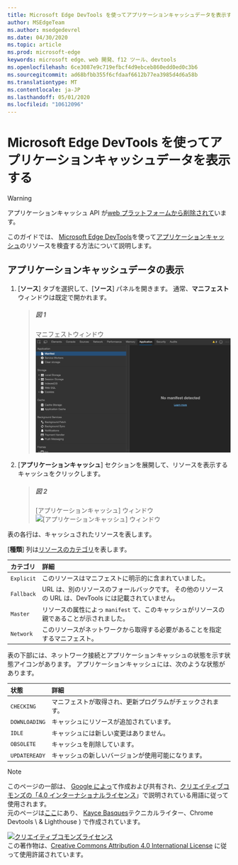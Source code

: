 ```yaml
---
title: Microsoft Edge DevTools を使ってアプリケーションキャッシュデータを表示する
author: MSEdgeTeam
ms.author: msedgedevrel
ms.date: 04/30/2020
ms.topic: article
ms.prod: microsoft-edge
keywords: microsoft edge、web 開発、f12 ツール、devtools
ms.openlocfilehash: 6ce3087e9c719efbcf4d9ebceb860edd0ed0c3b6
ms.sourcegitcommit: ad68bfbb355f6cfdaaf6612b77ea3985d4d6a58b
ms.translationtype: MT
ms.contentlocale: ja-JP
ms.lasthandoff: 05/01/2020
ms.locfileid: "10612096"
---
```

<!-- Copyright Kayce Basques 

   Licensed under the Apache License, Version 2.0 (the "License");
   you may not use this file except in compliance with the License.
   You may obtain a copy of the License at

       https://www.apache.org/licenses/LICENSE-2.0

   Unless required by applicable law or agreed to in writing, software
   distributed under the License is distributed on an "AS IS" BASIS,
   WITHOUT WARRANTIES OR CONDITIONS OF ANY KIND, either express or implied.
   See the License for the specific language governing permissions and
   limitations under the License.  -->  





# Microsoft Edge DevTools を使ってアプリケーションキャッシュデータを表示する   



> [!WARNING]
> アプリケーションキャッシュ API が[web プラットフォームから削除されて][HTMLStandardOfflineWebApplications]います。  

このガイドでは、 [Microsoft Edge DevTools][MicrosoftEdgeDevTools]を使って[アプリケーションキャッシュ][MDNWebAPIsWindowApplicationCache]のリソースを検査する方法について説明します。  

## アプリケーションキャッシュデータの表示   

1.  [**ソース**] タブを選択して、[**ソース**] パネルを開きます。  通常、**マニフェスト**ウィンドウは既定で開かれます。  
    
    > ##### 図 1  
    > マニフェストウィンドウ  
    > ![マニフェストウィンドウ][ImageManifestPane]  

1.  [**アプリケーションキャッシュ**] セクションを展開して、リソースを表示するキャッシュをクリックします。  
    
    > ##### 図 2  
    > [アプリケーションキャッシュ] ウィンドウ  
    > ![[アプリケーションキャッシュ] ウィンドウ][ImageApplicationCachePane]  

表の各行は、キャッシュされたリソースを表します。  

[**種類**] 列は[リソースのカテゴリ][MDNHTMLResourcesInAnApplicationCache]を表します。  

| カテゴリ | 詳細 |  
|:--- |:--- |  
| `Explicit` | このリソースはマニフェストに明示的に含まれていました。 |  
| `Fallback` | URL は、別のリソースのフォールバックです。  その他のリソースの URL は、DevTools には記載されていません。 |  
| `Master` | リソースの属性によっ `manifest` て、このキャッシュがリソースの親であることが示されました。 |  
| `Network` | このリソースがネットワークから取得する必要があることを指定するマニフェスト。 |  

表の下部には、ネットワーク接続とアプリケーションキャッシュの状態を示す状態アイコンがあります。  アプリケーションキャッシュには、次のような状態があります。  

| 状態 | 詳細 |  
|:--- |:--- |  
| `CHECKING` | マニフェストが取得され、更新プログラムがチェックされます。 |  
| `DOWNLOADING` | キャッシュにリソースが追加されています。 |  
| `IDLE` | キャッシュには新しい変更はありません。 |  
| `OBSOLETE` | キャッシュを削除しています。 |  
| `UPDATEREADY` |  キャッシュの新しいバージョンが使用可能になります。 |  

<!--   -->  



<!-- image links -->  

[ImageManifestPane]: /microsoft-edge/devtools-guide-chromium/media/storage-application-manifest.msft.png "図 1: [マニフェスト] ウィンドウ"  
[ImageApplicationCachePane]: /microsoft-edge/devtools-guide-chromium/media/storage-cache-pane-cache-storage-resources.msft.png "図 2: アプリケーションキャッシュのウィンドウ"  

<!-- links -->  

[MicrosoftEdgeDevTools]: /microsoft-edge/devtools-guide-chromium "Microsoft Edge (Chromium) 開発者ツール"  

[HTMLStandardOfflineWebApplications]: https://html.spec.whatwg.org/multipage/offline.html#offline "オフライン Web アプリケーション-HTML 標準"  

[MDNHTMLResourcesInAnApplicationCache]: https://developer.mozilla.org/docs/Web/HTML/Using_the_application_cache#Resources_in_an_application_cache "アプリケーションキャッシュのリソース |MDN"  
[MDNWebAPIsWindowApplicationCache]: https://developer.mozilla.org/docs/Web/API/Window/applicationCache "Window. applicationCache-Web Api |MDN"  

> [!NOTE]
> このページの一部は、 [Google によっ][GoogleSitePolicies]て作成および共有され、[クリエイティブコモンズの「4.0 インターナショナルライセンス][CCA4IL]」で説明されている用語に従って使用されます。  
> 元のページは[ここ](https://developers.google.com/web/tools/chrome-devtools/storage/applicationcache)にあり、 [Kayce Basques][KayceBasques]テクニカルライター、Chrome Devtools \ & Lighthouse \) で作成されています。  

[![クリエイティブコモンズライセンス][CCby4Image]][CCA4IL]  
この著作物は、[Creative Commons Attribution 4.0 International License][CCA4IL] に従って使用許諾されています。  

[CCA4IL]: https://creativecommons.org/licenses/by/4.0  
[CCby4Image]: https://i.creativecommons.org/l/by/4.0/88x31.png  
[GoogleSitePolicies]: https://developers.google.com/terms/site-policies  
[KayceBasques]: https://developers.google.com/web/resources/contributors/kaycebasques  
